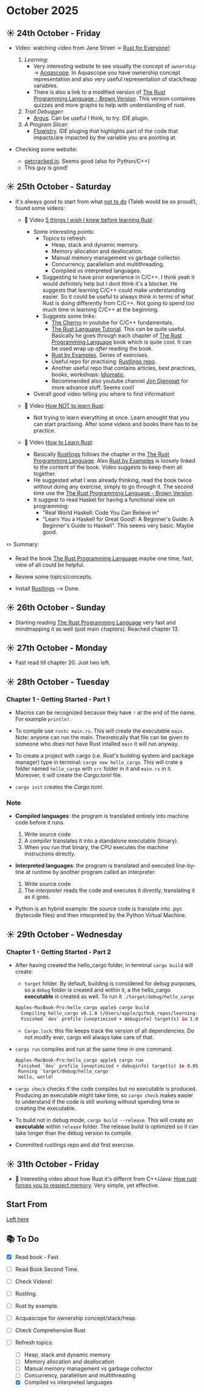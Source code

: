 # October 2025

## ☀️ 24th October - Friday

- Video: watching video from Jane Street -> [Rust for Everyone!](https://www.youtube.com/watch?v=R0dP-QR5wQo&t=542s):
  1. *Learning*:
        - Very interesting website to see visually the concept of `ownership` -> [Acqascope](https://cel.cs.brown.edu/aquascope/). In Aquascope you have ownership concept representation and also very useful representation of stack/heap variables.
        - There is also a link to a modified version of [The Rust Programming Language - Brown Version](https://rust-book.cs.brown.edu/). This version containes quizzes and more graphs to help with understanding of rust.
  2. *Trait Debugger*:
        - [Argus](https://github.com/cognitive-engineering-lab/argus). Can be useful I think, to try. IDE plugin.
  3. *A Program Slicer*:
        - [Flowistry](https://github.com/willcrichton/flowistry). IDE pluging that highlights part of the code that impacts/are impacted by the variable you are pointing at.

- Checking some website:
  - [getcracked.io](https://getcracked.io/questions). Seems good (also for Python/C++)
  - This guy is good!

## ☀️ 25th October - Saturday

- It's always good to start from what <u>not to do</u> (Taleb would be so proud!), found some videos:
  - 🎥 Video [5 things I wish I knew before learning Rust](https://www.youtube.com/watch?v=EYCBm0xAWow&list=PLrAjGqHG72ioGO2OZFQCnKloyDj7jFURl):
    - Some interesting points:
      - Topics to refresh:
        - Heap, stack and dynamic memory.
        - Memory allocation and deallocation.
        - Manual memory management vs garbage collector.
        - Concurrency, parallelism and multithreading.
        - Compiled vs interpreted languages.
      - Suggesting to have prior experience in C/C++. I think yeah it would definitely help but I dont think it's a blocker. He suggests that learning C/C++ could make understanding easier. So it could be useful to always think in terms of what Rust is doing differently from C/C++. Not going to spend too much time in learning C/C++ at the beginning.
      - Suggests some links:
        - [The Cherno](https://www.youtube.com/@TheCherno) in youtube for C/C++ fundamentals.
        - [The Rust Language Tutorial](https://www.youtube.com/watch?v=OX9HJsJUDxA&list=PLai5B987bZ9CoVR-QEIN9foz4QCJ0H2Y8&index=1). This can be quite useful. Basically he goes through each chapter of [The Rust Programming Language](https://doc.rust-lang.org/book/ch01-00-getting-started.html) book which is quite cool. It can be used wrap up *after* reading the book.
        - [Rust by Examples](https://doc.rust-lang.org/rust-by-example/index.html). Series of exercises.
        - Useful repo for practising: [Rustlings repo](https://rustlings.rust-lang.org/).
        - Another useful repo that contains articles, best practices, books, workshops: [Idiomatic](https://github.com/mre/idiomatic-rust?tab=readme-ov-file).
        - Recommended also youtube channel [Jon Gjengset](https://www.youtube.com/@jonhoo) for more advance stuff. Seems cool!
    - Overall good video telling you where to find information!

  - 🎥 Video [How NOT to learn Rust](https://www.youtube.com/watch?v=2uY5tpcs3Gs&list=PLrAjGqHG72ioGO2OZFQCnKloyDj7jFURl&index=6):
    - Not trying to learn everything at once. Learn enought that you can start practising. After some videos and books there has to be practice.

  - 🎥 Video [How to Learn Rust](https://www.youtube.com/watch?v=2hXNd6x9sZs&list=PLrAjGqHG72ioGO2OZFQCnKloyDj7jFURl&index=9):
    - Basically [Rustlings](https://rustlings.rust-lang.org/) follows the chapter in the [The Rust Programming Language](https://doc.rust-lang.org/book/ch01-00-getting-started.html). Also [Rust by Examples](https://doc.rust-lang.org/rust-by-example/index.html) is loosely linked to the content of the book. Video suggests to keep them all together.
    - He suggested what I was already thinking, read the book twice without doing any exercise, simply to go through it. The second time use the [The Rust Programming Language - Brown Version](https://rust-book.cs.brown.edu/).
    - It suggest to read Haskel for having a functional view on programming:
      - "Real World Haskell: Code You Can Believe in"
      - "Learn You a Haskell for Great Good!: A Beginner's Guide: A Beginner's Guide to Haskell". This seems very basic. Maybe good.

✏️ Summary:

- Read the book [The Rust Programming Language](https://rust-book.cs.brown.edu/) maybe one time, fast, view of all could be helpful.

- Review some topics/concepts.

- Install [Rustlings](https://rustlings.rust-lang.org/) --> Done.

## ☀️ 26th October - Sunday

- Starting reading [The Rust Programming Language](https://rust-book.cs.brown.edu/) very fast and mindmapping it as well (just main chapters). Reached chapter 13.

## ☀️ 27th October - Monday

- Fast read till chapter 20. Just two left.

## ☀️ 28th October - Tuesday

### Chapter 1 - Getting Started - Part 1

- Macros can be recognized because they have `!` at the end of the name. For example `println!`.

- To compile use `rustc main.rs`. This will create the executable `main`. Note: anyone can run the main. Theoretically that file can be given to someone who does not have Rust intalled `main` it will run anyway.

- To create a project with cargo (i.e. Rust's building system and package manager) type in terminal: `cargo new hello_cargo`. This will crate a folder named `hello_cargo` with `src` folder in it and `main.rs` in it. Moreover, it will create the *Cargo.toml* file.

- `cargo init` creates the *Cargo.toml*.

### Note

- **Compiled languages**: the program is translated entirely into machine code before it runs.
  1. Write source code
  2. A *compiler* translates it into a standalone executable (binary).
  3. When you run that binary, the CPU executes the machine instructions directly.

- **Interpreted languages**: the program is translated and executed line-by-line at runtime by another program called an interpreter.
  1. Write source code
  2. The *interpreter* reads the code and executes it directly, translating it as it goes.

- Python is an hybrid example: the source code is translate into .pyc (bytecode files) and then interpreted by the Python Virtual Machine.

## ☀️ 29th October - Wednesday

### Chapter 1 - Getting Started - Part 2

- After having created the hello_cargo folder, in terminal `cargo build` will create:
  - `target` folder. By default, building is considered for debug purposes, so a `debug` folder is created and within it, a the hello_cargo **executable** is created as well. To run it `./target/debug/hello_cargo`
  
  ```bash
  Apples-MacBook-Pro:hello_cargo apple$ cargo build
    Compiling hello_cargo v0.1.0 (/Users/apple/github_repos/learning-rust/projects/hello_cargo)
    Finished `dev` profile [unoptimized + debuginfo] target(s) in 1.02s
  ```

  - `Cargo.lock`: this file keeps track the *version* of all dependencies. Do not modify ever, cargo will always take care of that.

- `cargo run` compiles and run at the same time in one command.

  ```bash
  Apples-MacBook-Pro:hello_cargo apple$ cargo run
   Finished `dev` profile [unoptimized + debuginfo] target(s) in 0.05s
   Running `target/debug/hello_cargo`
   Hello, world!
  ```

- `cargo check` checks if the code compiles but no executable is produced. Producing an executable might take time, so `cargo check` makes easier to understand if the code is still working without spending time in creating the executable.

- To build not in debug mode, `cargo build --release`. This will create an **executable** within `release` folder. The release build is optimized so it can take longer than the debug version to compile.

- Committed rustlings repo and did first exercise.

## ☀️ 31th October - Friday

- 🎥 Interesting video about how Rust it's differnt from C++/Java: [How rust forces you to respect memory](https://www.youtube.com/watch?v=mlf7QYhXkdc). Very simple, yet effective.

## Start From

[Left here](https://rust-book.cs.brown.edu/ch02-00-guessing-game-tutorial.html#:~:text=Rust%20Programming%20Language-,Programming%20a%20Guessing%20Game,-Let%E2%80%99s%20jump%20intohttps://rust-book.cs.brown.edu/ch01-03-hello-cargo.html#:~:text=Building%20and%20Running%20a%20Cargo%20Project)

## 📚 To Do

- [X] Read book - Fast.
- [ ] Read Book Second Time.
- [ ] Check Videos!
- [ ] Rustling.
- [ ] Rust by example.
- [ ] Acquascope for ownership concept/stack/heap.
- [ ] Check Comprehensive Rust
- [ ] Refresh topics:

  - [ ] Heap, stack and dynamic memory
  - [ ] Memory allocation and deallocation
  - [ ] Manual memory management vs garbage collector
  - [ ] Concurrency, parallelism and multithreading
  - [X] Compiled vs interpreted languages
